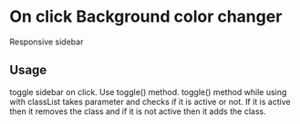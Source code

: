 # On click Background color changer
Responsive sidebar

## Usage
toggle sidebar on click. Use toggle() method. toggle() method while using with classList takes parameter and checks if it is active or not. If it is active then it removes the class and if it is not active then it adds the class.
